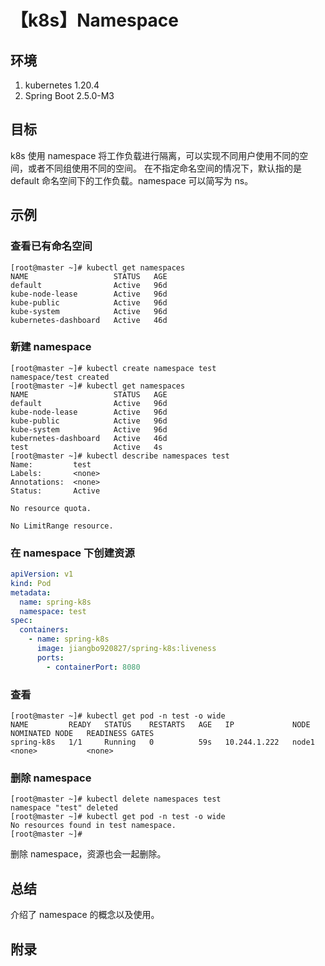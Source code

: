 # 【k8s】Namespace

## 环境

1. kubernetes 1.20.4
2. Spring Boot 2.5.0-M3

## 目标

k8s 使用 namespace 将工作负载进行隔离，可以实现不同用户使用不同的空间，或者不同组使用不同的空间。
在不指定命名空间的情况下，默认指的是 default 命名空间下的工作负载。namespace 可以简写为 ns。

## 示例

### 查看已有命名空间

```
[root@master ~]# kubectl get namespaces
NAME                   STATUS   AGE
default                Active   96d
kube-node-lease        Active   96d
kube-public            Active   96d
kube-system            Active   96d
kubernetes-dashboard   Active   46d
```

### 新建 namespace

```
[root@master ~]# kubectl create namespace test
namespace/test created
[root@master ~]# kubectl get namespaces
NAME                   STATUS   AGE
default                Active   96d
kube-node-lease        Active   96d
kube-public            Active   96d
kube-system            Active   96d
kubernetes-dashboard   Active   46d
test                   Active   4s
[root@master ~]# kubectl describe namespaces test
Name:         test
Labels:       <none>
Annotations:  <none>
Status:       Active

No resource quota.

No LimitRange resource.
```

### 在 namespace 下创建资源

```yaml
apiVersion: v1
kind: Pod
metadata:
  name: spring-k8s
  namespace: test
spec:
  containers:
    - name: spring-k8s
      image: jiangbo920827/spring-k8s:liveness
      ports:
        - containerPort: 8080
```

### 查看

```
[root@master ~]# kubectl get pod -n test -o wide
NAME         READY   STATUS    RESTARTS   AGE   IP             NODE    NOMINATED NODE   READINESS GATES
spring-k8s   1/1     Running   0          59s   10.244.1.222   node1   <none>           <none>
```

### 删除 namespace

```
[root@master ~]# kubectl delete namespaces test
namespace "test" deleted
[root@master ~]# kubectl get pod -n test -o wide
No resources found in test namespace.
[root@master ~]#
```

删除 namespace，资源也会一起删除。

## 总结

介绍了 namespace 的概念以及使用。

## 附录
